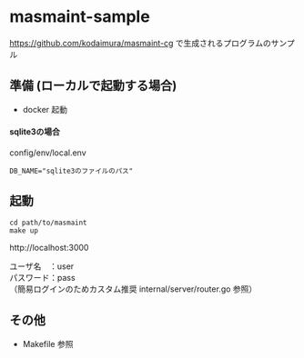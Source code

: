 # masmaint-sample
https://github.com/kodaimura/masmaint-cg で生成されるプログラムのサンプル

## 準備 (ローカルで起動する場合)
* docker 起動

#### sqlite3の場合
config/env/local.env
```
DB_NAME="sqlite3のファイルのパス"
```
## 起動
```
cd path/to/masmaint
make up
```
http://localhost:3000  

ユーザ名　：user  
パスワード：pass  
（簡易ログインのためカスタム推奨 internal/server/router.go 参照）

## その他
* Makefile 参照
